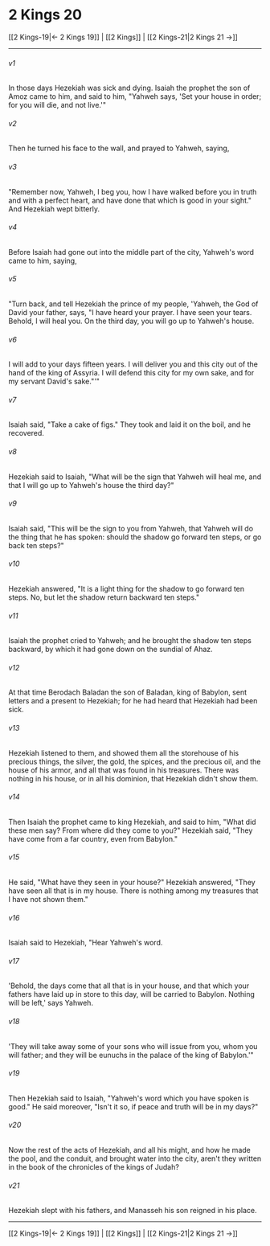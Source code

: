 # 2 Kings 20

[[2 Kings-19|← 2 Kings 19]] | [[2 Kings]] | [[2 Kings-21|2 Kings 21 →]]
***



###### v1 
In those days Hezekiah was sick and dying. Isaiah the prophet the son of Amoz came to him, and said to him, "Yahweh says, 'Set your house in order; for you will die, and not live.'" 

###### v2 
Then he turned his face to the wall, and prayed to Yahweh, saying, 

###### v3 
"Remember now, Yahweh, I beg you, how I have walked before you in truth and with a perfect heart, and have done that which is good in your sight." And Hezekiah wept bitterly. 

###### v4 
Before Isaiah had gone out into the middle part of the city, Yahweh's word came to him, saying, 

###### v5 
"Turn back, and tell Hezekiah the prince of my people, 'Yahweh, the God of David your father, says, "I have heard your prayer. I have seen your tears. Behold, I will heal you. On the third day, you will go up to Yahweh's house. 

###### v6 
I will add to your days fifteen years. I will deliver you and this city out of the hand of the king of Assyria. I will defend this city for my own sake, and for my servant David's sake."'" 

###### v7 
Isaiah said, "Take a cake of figs." They took and laid it on the boil, and he recovered. 

###### v8 
Hezekiah said to Isaiah, "What will be the sign that Yahweh will heal me, and that I will go up to Yahweh's house the third day?" 

###### v9 
Isaiah said, "This will be the sign to you from Yahweh, that Yahweh will do the thing that he has spoken: should the shadow go forward ten steps, or go back ten steps?" 

###### v10 
Hezekiah answered, "It is a light thing for the shadow to go forward ten steps. No, but let the shadow return backward ten steps." 

###### v11 
Isaiah the prophet cried to Yahweh; and he brought the shadow ten steps backward, by which it had gone down on the sundial of Ahaz. 

###### v12 
At that time Berodach Baladan the son of Baladan, king of Babylon, sent letters and a present to Hezekiah; for he had heard that Hezekiah had been sick. 

###### v13 
Hezekiah listened to them, and showed them all the storehouse of his precious things, the silver, the gold, the spices, and the precious oil, and the house of his armor, and all that was found in his treasures. There was nothing in his house, or in all his dominion, that Hezekiah didn't show them. 

###### v14 
Then Isaiah the prophet came to king Hezekiah, and said to him, "What did these men say? From where did they come to you?" Hezekiah said, "They have come from a far country, even from Babylon." 

###### v15 
He said, "What have they seen in your house?" Hezekiah answered, "They have seen all that is in my house. There is nothing among my treasures that I have not shown them." 

###### v16 
Isaiah said to Hezekiah, "Hear Yahweh's word. 

###### v17 
'Behold, the days come that all that is in your house, and that which your fathers have laid up in store to this day, will be carried to Babylon. Nothing will be left,' says Yahweh. 

###### v18 
'They will take away some of your sons who will issue from you, whom you will father; and they will be eunuchs in the palace of the king of Babylon.'" 

###### v19 
Then Hezekiah said to Isaiah, "Yahweh's word which you have spoken is good." He said moreover, "Isn't it so, if peace and truth will be in my days?" 

###### v20 
Now the rest of the acts of Hezekiah, and all his might, and how he made the pool, and the conduit, and brought water into the city, aren't they written in the book of the chronicles of the kings of Judah? 

###### v21 
Hezekiah slept with his fathers, and Manasseh his son reigned in his place.

***
[[2 Kings-19|← 2 Kings 19]] | [[2 Kings]] | [[2 Kings-21|2 Kings 21 →]]
